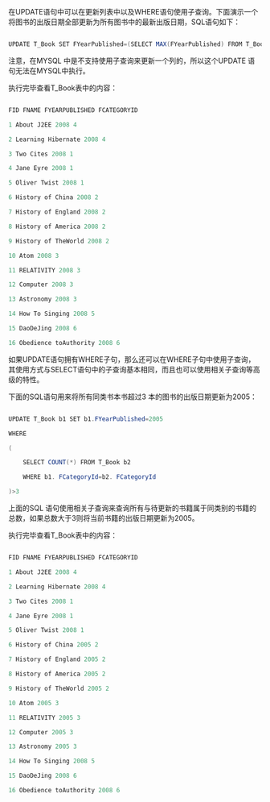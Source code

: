 在UPDATE语句中可以在更新列表中以及WHERE语句使用子查询。下面演示一个将图书的出版日期全部更新为所有图书中的最新出版日期，SQL语句如下：
```java  
UPDATE T_Book SET FYearPublished=(SELECT MAX(FYearPublished) FROM T_Book)
```
注意，在MYSQL 中是不支持使用子查询来更新一个列的，所以这个UPDATE 语句无法在MYSQL中执行。
执行完毕查看T_Book表中的内容：
```java  
FID FNAME FYEARPUBLISHED FCATEGORYID
1 About J2EE 2008 4
2 Learning Hibernate 2008 4
3 Two Cites 2008 1
4 Jane Eyre 2008 1
5 Oliver Twist 2008 1
6 History of China 2008 2
7 History of England 2008 2
8 History of America 2008 2
9 History of TheWorld 2008 2
10 Atom 2008 3
11 RELATIVITY 2008 3
12 Computer 2008 3
13 Astronomy 2008 3
14 How To Singing 2008 5
15 DaoDeJing 2008 6
16 Obedience toAuthority 2008 6
```
如果UPDATE语句拥有WHERE子句，那么还可以在WHERE子句中使用子查询，其使用方式与SELECT语句中的子查询基本相同，而且也可以使用相关子查询等高级的特性。
下面的SQL语句用来将所有同类书本书超过3 本的图书的出版日期更新为2005：
```java  
UPDATE T_Book b1 SET b1.FYearPublished=2005
WHERE
(
	SELECT COUNT(*) FROM T_Book b2
	WHERE b1. FCategoryId=b2. FCategoryId
)>3
```
上面的SQL 语句使用相关子查询来查询所有与待更新的书籍属于同类别的书籍的总数，如果总数大于3则将当前书籍的出版日期更新为2005。
执行完毕查看T_Book表中的内容：
```java  
FID FNAME FYEARPUBLISHED FCATEGORYID
1 About J2EE 2008 4
2 Learning Hibernate 2008 4
3 Two Cites 2008 1
4 Jane Eyre 2008 1
5 Oliver Twist 2008 1
6 History of China 2005 2
7 History of England 2005 2
8 History of America 2005 2
9 History of TheWorld 2005 2
10 Atom 2005 3
11 RELATIVITY 2005 3
12 Computer 2005 3
13 Astronomy 2005 3
14 How To Singing 2008 5
15 DaoDeJing 2008 6
16 Obedience toAuthority 2008 6
```